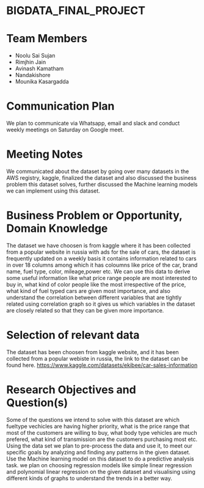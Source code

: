 # BIGDATA_FINAL_PROJECT
# Team Members
* Noolu Sai Sujan
* Rimjhin Jain
* Avinash Kamatham
* Nandakishore
* Mounika Kasargadda

# Communication Plan
We plan to communicate via Whatsapp, email and slack and conduct weekly meetings on Saturday on Google meet.

# Meeting Notes

We communicated about the dataset by going over many datasets in the AWS registry, kaggle, finalized the dataset and also discussed the business problem this dataset solves, further discussed the Machine learning models we can implement using this dataset.


# Business Problem or Opportunity, Domain Knowledge

The dataset we have choosen is from kaggle where it has been collected from a popular website in russia with ads for the sale of cars, the dataset is frequently updated on a weekly basis it contains information related to cars in over 18 columns among which it has coloumns like price of the car, brand name, fuel type, color, mileage,power etc. We can use this data to derive some useful information like what price range people are most interested to buy in, what kind of color people like the most irrespective of the price, what kind of fuel typed cars are given most importance, and also understand the correlation between different variables that are tightly related using correlation graph so it gives us which variables in the dataset are closely related so that they can be given more importance.


#  Selection of relevant data

The dataset has been choosen from kaggle website, and it has been collected from a popular webiste in russia, the link to the dataset can be found here.
https://www.kaggle.com/datasets/ekibee/car-sales-information

# Research Objectives and Question(s)

Some of the questions we intend to solve with this dataset are which fueltype vechicles are having higher priority, what is the price range that most of the customers are willing to buy, what body type vehicles are much prefered, what kind of transmission are the customers purchasing most etc.
Using the data set we plan to pre-process the data and use it, to meet our specific goals by analyzing and finding any patterns in the given dataset.
Use the Machine learning model on this dataset to do a predictive analysis task. we plan on choosing regression models like simple linear regression and polynomial linear regression on the given dataset and visualising using different kinds of graphs to understand the trends in a better way.



